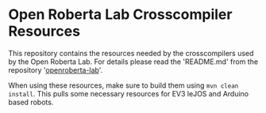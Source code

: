 Open Roberta Lab Crosscompiler Resources
========================================

This repository contains the resources needed by the crosscompilers used by the Open Roberta Lab.
For details please read the 'README.md' from the repository '[openroberta-lab](https://github.com/OpenRoberta/openroberta-lab)'.

When using these resources, make sure to build them using `mvn clean install`. This pulls some necessary resources for EV3 leJOS and Arduino based robots.
